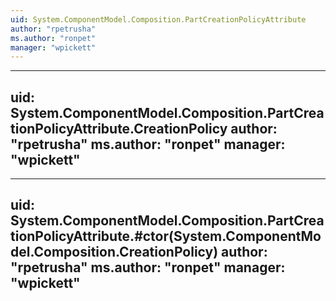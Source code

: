 ```yaml
---
uid: System.ComponentModel.Composition.PartCreationPolicyAttribute
author: "rpetrusha"
ms.author: "ronpet"
manager: "wpickett"
---
```


---
uid: System.ComponentModel.Composition.PartCreationPolicyAttribute.CreationPolicy
author: "rpetrusha"
ms.author: "ronpet"
manager: "wpickett"
---

---
uid: System.ComponentModel.Composition.PartCreationPolicyAttribute.#ctor(System.ComponentModel.Composition.CreationPolicy)
author: "rpetrusha"
ms.author: "ronpet"
manager: "wpickett"
---
